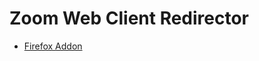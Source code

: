 # Zoom Web Client Redirector

* [Firefox Addon](https://addons.mozilla.org/en-US/firefox/addon/zoom-web-client-redirector/)
